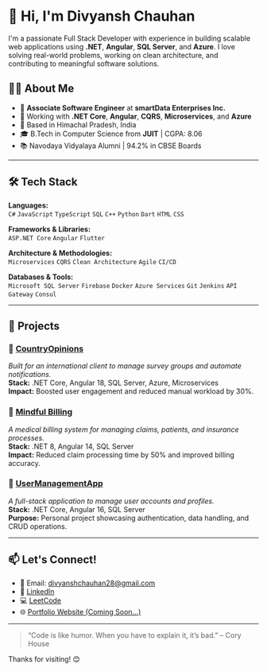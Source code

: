 # 👋 Hi, I'm Divyansh Chauhan

I'm a passionate Full Stack Developer with experience in building scalable web applications using **.NET**, **Angular**, **SQL Server**, and **Azure**. I love solving real-world problems, working on clean architecture, and contributing to meaningful software solutions.

## 👨‍💻 About Me

- 💼 **Associate Software Engineer** at **smartData Enterprises Inc.**
- 🧠 Working with **.NET Core**, **Angular**, **CQRS**, **Microservices**, and **Azure**
- 📍 Based in Himachal Pradesh, India
- 🎓 B.Tech in Computer Science from **JUIT** | CGPA: 8.06
- 📚 Navodaya Vidyalaya Alumni | 94.2% in CBSE Boards

---

## 🛠️ Tech Stack

**Languages:**  
`C#` `JavaScript` `TypeScript` `SQL` `C++` `Python` `Dart` `HTML` `CSS`

**Frameworks & Libraries:**  
`ASP.NET Core` `Angular` `Flutter`

**Architecture & Methodologies:**  
`Microservices` `CQRS` `Clean Architecture` `Agile` `CI/CD`

**Databases & Tools:**  
`Microsoft SQL Server` `Firebase` `Docker` `Azure Services` `Git` `Jenkins` `API Gateway` `Consul`

---

## 🔨 Projects

### 🔹 [CountryOpinions](https://github.com/divyansh1583)
*Built for an international client to manage survey groups and automate notifications.*  
**Stack:** .NET Core, Angular 18, SQL Server, Azure, Microservices  
**Impact:** Boosted user engagement and reduced manual workload by 30%.

### 🔹 [Mindful Billing](https://github.com/divyansh1583)
*A medical billing system for managing claims, patients, and insurance processes.*  
**Stack:** .NET 8, Angular 14, SQL Server  
**Impact:** Reduced claim processing time by 50% and improved billing accuracy.

### 🔹 [UserManagementApp](https://github.com/divyansh1583)
*A full-stack application to manage user accounts and profiles.*  
**Stack:** .NET Core, Angular 16, SQL Server  
**Purpose:** Personal project showcasing authentication, data handling, and CRUD operations.

---

## 📫 Let's Connect!

- 📧 Email: [divyanshchauhan28@gmail.com](mailto:divyanshchauhan28@gmail.com)  
- 🔗 [LinkedIn](https://www.linkedin.com/in/divyansh-chauhan-800b6519a/)  
- 💻 [LeetCode](https://leetcode.com/divyansh1583/)  
- 🌐 [Portfolio Website (Coming Soon...)]()  

---

> “Code is like humor. When you have to explain it, it’s bad.” – Cory House

Thanks for visiting! 😊  

